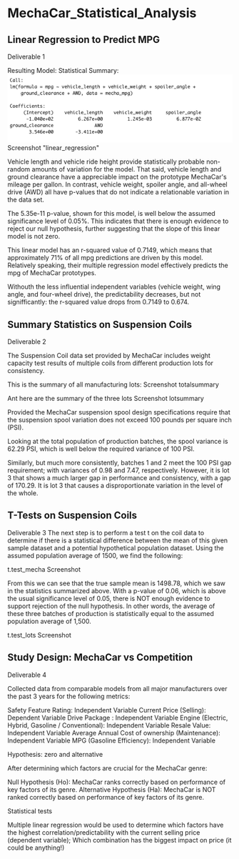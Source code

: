 # MechaCar_Statistical_Analysis

## Linear Regression to Predict MPG

  Deliverable 1
  
Resulting Model:
Statistical Summary:
![linear_regression](Resources/Images/linear_regression.PNG)
Screenshot "linear_regression"

Vehicle length and vehicle ride height provide statistically probable non-random amounts of variation for the model. That said, vehicle length and ground clearance have a appreciable impact on the prototype MechaCar's mileage per gallon. In contrast, vehicle weight, spoiler angle, and all-wheel drive (AWD) all have p-values that do not indicate a relationable variation in the data set.

The 5.35e-11 p-value, shown for this model,  is well below the assumed significance level of 0.05%. This indicates that there is enough evidence to reject our null hypothesis, further suggesting that the slope of this linear model is not zero.

This linear model has an r-squared value of 0.7149, which means that approximately 71% of all mpg predictions are driven by this model. Relatively speaking, their multiple regression model effectively predicts the mpg of MechaCar prototypes.

Withouth the less influential independent variables (vehicle weight, wing angle, and four-wheel drive), the predictability decreases, but not signifficantly: the r-squared value drops from 0.7149 to 0.674.


## Summary Statistics on Suspension Coils
  
  Deliverable 2
  
The Suspension Coil data set provided by MechaCar includes weight capacity test results of multiple coils from different production lots for consistency.

This is the summary of all manufacturing lots:
Screenshot totalsummary

Ant here are the summary of the three lots
Screenshot lotsummary

Provided the MechaCar suspension spool design specifications require that the suspension spool variation does not exceed 100 pounds per square inch (PSI).

Looking at the total population of production batches, the spool variance is 62.29 PSI, which is well below the required variance of 100 PSI.

Similarly, but much more consistently, batches 1 and 2 meet the 100 PSI gap requirement; with variances of 0.98 and 7.47, respectively. However, it is lot 3 that shows a much larger gap in performance and consistency, with a gap of 170.29. It is lot 3 that causes a disproportionate variation in the level of the whole.

## T-Tests on Suspension Coils

  Deliverable 3 
The next step is to perform a test t on the coil data to determine if there is a statistical difference between the mean of this given sample dataset and a potential hypothetical population dataset. Using the assumed population average of 1500, we find the following:

t.test_mecha
Screenshot

From this we can see that the true sample mean is 1498.78, which we saw in the statistics summarized above. With a p-value of 0.06, which is above the usual significance level of 0.05, there is NOT enough evidence to support rejection of the null hypothesis. In other words, the average of these three batches of production is statistically equal to the assumed population average of 1,500.

t.test_lots
Screenshot

## Study Design: MechaCar vs Competition
  Deliverable 4
  
  Collected data from comparable models from all major manufacturers over the past 3 years for the following metrics:

Safety Feature Rating: Independent Variable
Current Price (Selling): Dependent Variable
Drive Package : Independent Variable
Engine (Electric, Hybrid, Gasoline / Conventional): Independent Variable
Resale Value: Independent Variable
Average Annual Cost of ownership (Maintenance): Independent Variable
MPG (Gasoline Efficiency): Independent Variable

Hypothesis: zero and alternative

After determining which factors are crucial for the MechaCar genre:

Null Hypothesis (Ho): MechaCar ranks correctly based on performance of key factors of its genre.
Alternative Hypothesis (Ha): MechaCar is NOT ranked correctly based on performance of key factors of its genre.

Statistical tests

Multiple linear regression would be used to determine which factors have the highest correlation/predictability with the current selling price (dependent variable); Which combination has the biggest impact on price (it could be anything!)
